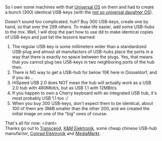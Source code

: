 <html><body><p>So I own some machines with that <a href="http://debian.org">Universal OS</a> on them and had to create a bunch (300) identical USB-keys (with the <a href="http://ubuntu.com">not so universal daughter OS</a>).



Doesn't sound too complicated, huh? Buy 300 USB-keys, create one by hand, <code>dd</code> that over the 299 others. To make life easier, add some USB-hubs to the mix. Well, I will drop the part how to use dd to make identical copies of USB-keys and just list the lessons learned:

</p><ol>

<li>The regular USB-key is some millimeters wider than a standardized USB-plug and almost all manufactors of USB-hubs place the ports in a way that there is exactly no space between the plugs. Yes, that means that you cannot plug two USB-keys in two neighboring ports of the hub then.</li>

<li>There is NO way to get a USB-hub for below 10€ here in Düsseldorf, and if you do...</li>

<li>HiSpeed USB 2.0 does NOT mean the hub will actually work as a USB 2.0 hub with 480Mbit/s, but as USB 1.1 with 12MBit/s</li>

<li>If you happen to own a Cherry keyboard with an integrated USB hub, it's most probably USB 1.1 too :/</li>

<li>When you buy 300 USB-keys, don't expect them to be identical, about 100 of them are 3MiB smaller than the other 200, and we created the initial image on one of the "big" ones of course.</li>

</ol>

<div>That's all for now: &lt;/rant&gt;</div>

<div>Thanks go out to <a href="http://transcend-info.com/">Transcend</a>, <a href="http://www.kmelektronik.de">K&amp;M Elektronik</a>, some cheap chinese USB-hub manufactor, <a href="http://conrad.de">Conrad Elektronik</a> and <a href="http://mediamarkt.de">MediaMarkt</a>.</div></body></html>